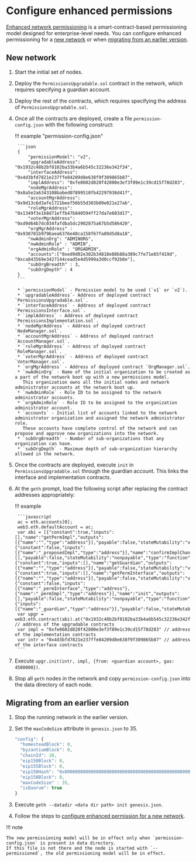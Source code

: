 # Configure enhanced permissions

[Enhanced network permissioning](../../../Concepts/PermissionsOverview.md#enhanced-network-permissioning) is a
smart-contract-based permissioning model designed for enterprise-level needs.
You can configure enhanced permissioning for a [new network](#new-network) or when [migrating from an earlier version](#migrating-from-an-earlier-version).

## New network

1. Start the initial set of nodes.

1. Deploy the `PermissionsUpgradable.sol` contract in the network, which requires specifying a guardian account.

1. Deploy the rest of the contracts, which requires specifying the address of `PermissionsUpgradable.sol`.

1. Once all the contracts are deployed, create a file `permission-config.json` with the following construct:

    !!! example "permission-config.json"

        ```json
        {
            "permissionModel": "v2",
            "upgradableAddress": "0x1932c48b2bf8102ba33b4a6b545c32236e342f34",
            "interfaceAddress": "0x4d3bfd7821e237ffe84209d8e638f9f309865b87",
            "implAddress": "0xfe0602d820f42800e3ef3f89e1c39cd15f78d283",
            "nodeMgrAddress": "0x8a5e2a6343108babed07899510fb42297938d41f",
            "accountMgrAddress": "0x9d13c6d3afe1721beef56b55d303b09e021e27ab",
            "roleMgrAddress": "0x1349f3e1b8d71effb47b840594ff27da7e603d17",
            "voterMgrAddress": "0xd9d64b7dc034fafdba5dc2902875a67b5d586420",
            "orgMgrAddress" : "0x938781b9796aea6376e40ca158f67fa89d5d8a18",
            "nwAdminOrg": "ADMINORG",
            "nwAdminRole" : "ADMIN",
            "orgAdminRole" : "ORGADMIN",
            "accounts":["0xed9d02e382b34818e88b88a309c7fe71e65f419d", "0xca843569e3427144cead5e4d5999a3d0ccf92b8e"],
            "subOrgBreadth" : 3,
            "subOrgDepth" : 4
        }
        ```

        * `permissionModel` - Permission model to be used (`v1` or `v2`).
        * `upgradableAddress`- Address of deployed contract `PermissionsUpgradable.sol`.
        * `interfaceAddress` - Address of deployed contract `PermissionsInterface.sol`.
        * `implAddress` - Address of deployed contract `PermissionsImplementation.sol`.
        * `nodeMgrAddress` - Address of deployed contract `NodeManager.sol`.
        * `accountMgrAddress` - Address of deployed contract `AccountManager.sol`.
        * `roleMgrAddress` - Address of deployed contract `RoleManager.sol`.
        * `voterMgrAddress` - Address of deployed contract `VoterManager.sol`.
        * `orgMgrAddress` - Address of deployed contract `OrgManager.sol`.
        * `nwAdminOrg` - Name of the initial organization to be created as a part of the network boot up with a new permissions model.
          This organization owns all the initial nodes and network administrator accounts at the network boot up.
        * `nwAdminRole` - Role ID to be assigned to the network administrator accounts.
        * `orgAdminRole` - Role ID to be assigned to the organization administrator account.
        * `accounts` - Initial list of accounts linked to the network administrator organization and assigned the network administrator role.
          These accounts have complete control of the network and can propose and approve new organizations into the network.
        * `subOrgBreadth` - Number of sub-organizations that any organization can have.
        * `subOrgDepth` - Maximum depth of sub-organization hierarchy allowed in the network.

1. Once the contracts are deployed, execute `init` in `PermissionsUpgradable.sol` through the guardian account.
   This links the interface and implementation contracts.

1. At the `geth` prompt, load the following script after replacing the contract addresses appropriately:

    !!! example

        ```javascript
        ac = eth.accounts[0];
        web3.eth.defaultAccount = ac;
        var abi = [{"constant":true,"inputs":[],"name":"getPermImpl","outputs":[{"name":"","type":"address"}],"payable":false,"stateMutability":"view","type":"function"},{"constant":false,"inputs":[{"name":"_proposedImpl","type":"address"}],"name":"confirmImplChange","outputs":[],"payable":false,"stateMutability":"nonpayable","type":"function"},{"constant":true,"inputs":[],"name":"getGuardian","outputs":[{"name":"","type":"address"}],"payable":false,"stateMutability":"view","type":"function"},{"constant":true,"inputs":[],"name":"getPermInterface","outputs":[{"name":"","type":"address"}],"payable":false,"stateMutability":"view","type":"function"},{"constant":false,"inputs":[{"name":"_permInterface","type":"address"},{"name":"_permImpl","type":"address"}],"name":"init","outputs":[],"payable":false,"stateMutability":"nonpayable","type":"function"},{"inputs":[{"name":"_guardian","type":"address"}],"payable":false,"stateMutability":"nonpayable","type":"constructor"}];
        var upgr = web3.eth.contract(abi).at("0x1932c48b2bf8102ba33b4a6b545c32236e342f34"); // address of the upgradable contracts
        var impl = "0xfe0602d820f42800e3ef3f89e1c39cd15f78d283" // address of the implementation contracts
        var intr = "0x4d3bfd7821e237ffe84209d8e638f9f309865b87" // address of the interface contracts
        ```

1. Execute `upgr.init(intr, impl, {from: <guardian account>, gas: 4500000})`.

1. Stop all `geth` nodes in the network and copy `permission-config.json` into the data directory of each node.

## Migrating from an earlier version

1. Stop the running network in the earlier version.

1. Set the `maxCodeSize` attribute in `genesis.json` to 35.

    ```javascript
    "config": {
      "homesteadBlock": 0,
      "byzantiumBlock": 0,
      "chainId": 10,
      "eip150Block": 0,
      "eip155Block": 0,
      "eip150Hash": "0x0000000000000000000000000000000000000000000000000000000000000000",
      "eip158Block": 0,
      "maxCodeSize" : 35,
      "isQuorum": true
    }
    ```

1. Execute `geth --datadir <data dir path> init genesis.json`.

1. Follow the steps to [configure enhanced permission for a new network](#new-network).

!!! note

    The new permissioning model will be in effect only when `permission-config.json` is present in data directory.
    If this file is not there and the node is started with `--permissioned`, the old permissioning model will be in effect.
